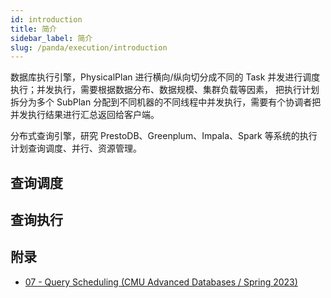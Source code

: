 ```yaml
---
id: introduction
title: 简介
sidebar_label: 简介
slug: /panda/execution/introduction
---
```


数据库执行引擎，PhysicalPlan 进行横向/纵向切分成不同的 Task 并发进行调度执行；并发执行，需要根据数据分布、数据规模、集群负载等因素，
把执行计划拆分为多个 SubPlan 分配到不同机器的不同线程中并发执行，需要有个协调者把并发执行结果进行汇总返回给客户端。

分布式查询引擎，研究 PrestoDB、Greenplum、Impala、Spark 等系统的执行计划查询调度、并行、资源管理。

## 查询调度


## 查询执行


## 附录

* [07 - Query Scheduling (CMU Advanced Databases / Spring 2023)](https://www.youtube.com/watch?v=RtcrbAxtjp8&t=917s)
